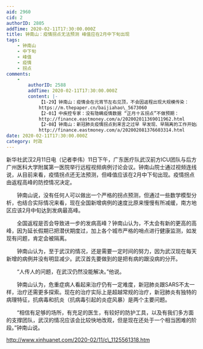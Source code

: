 ```yaml
---
aid: 2960
cid: 2
authorID: 2805
addTime: 2020-02-11T17:30:00.000Z
title: 钟南山：疫情拐点无法预测 峰值应在2月中下旬出现
tags:
    - 钟南山
    - 中下旬
    - 峰值
    - 疫情
    - 拐点
comments:
    -
        authorID: 2588
        addTime: 2020-02-11T17:30:00.000Z
        content: |-
            【1-29】钟南山：疫情会在元宵节左右见顶，不会因返程出现大规模传染：  
            https://m.thepaper.cn/baijiahao\_5673060  
            【2-01】中疾控专家：没有隐瞒疫情数据 “正月十五拐点”不做预期：  
            http://finance.eastmoney.com/a/202002011369011962.html  
            【2-08】钟南山：新冠肺炎疫情拐点到来言之过早 早发现、早隔离的工作开始起效：  
            http://finance.eastmoney.com/a/202002081376603314.html
date: 2020-02-11T17:30:00.000Z
category: 时政
---
```


新华社武汉2月11日电（记者李伟）11日下午，广东医疗队武汉前方ICU团队与后方广州医科大学附属第一医院举行远程视频病例讨论会议。钟南山院士通过视频连线说，从目前来看，疫情拐点还无法预测，但峰值应该在2月中下旬出现。疫情拐点由返程高峰的防控情况决定。

　　钟南山说，没有任何人可以做出一个严格的拐点预测，但通过一些数学模型分析，也结合实际情况来看，现在全国新增病例的速度比原来慢慢有所减缓，南方地区应该2月中旬达到发病最高峰。

　　全国返程是否会导致进一步的发病高峰？钟南山认为，不太会有新的更高的高峰，因为延长假期已把潜伏期度过，加上各个城市严格的哨点进行健康监测，如发现有问题，肯定会被隔离。

　　钟南山认为，至于武汉的情况，还是需要一定时间的努力，因为武汉现在每天新增的病例并没有明显减少。武汉首先要做到的是把有病的跟没病的分开。

　　“人传人的问题，在武汉仍然没能解决。”他说。

　　钟南山认为，危重症病人看起来治疗仍有一定难度，新冠肺炎跟SARS不太一样，治疗还需更多探索。现在的治疗实际上是超越常规的治疗，新冠肺炎有独特的病理特征，抗病毒和抗炎（抗病毒引起的炎症风暴）是两个主要问题。

　　“相信有足够的场所，有充足的医生，有较好的防护工具，以及有我们多方面的支撑团队，武汉的情况应该会比较快地改观，但是现在还处于一个相当困难的阶段。”钟南山说。

http://www.xinhuanet.com/2020-02/11/c\_1125561318.htm
